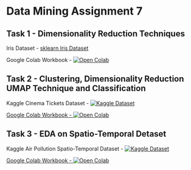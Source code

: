# Data Mining Assignment 7

## Task 1 - Dimensionality Reduction Techniques

Iris Dataset - [sklearn Iris Dataset](https://scikit-learn.org/stable/auto_examples/datasets/plot_iris_dataset.html)

Google Colab Workbook -
[![Open Colab](https://colab.research.google.com/assets/colab-badge.svg)](https://colab.research.google.com/drive/1XmGPHKXeaYK4lgsObINRFtwVF53gBpnt?usp=sharing)


## Task 2 - Clustering, Dimensionality Reduction UMAP Technique and Classification

Kaggle Cinema Tickets Dataset -
<a target="_blank" href="https://www.kaggle.com/datasets/arashnic/cinema-ticket"><img src="https://img.shields.io/badge/Kaggle-20BEFF?style=for-the-badge&logo=Kaggle&logoColor=white" alt="Kaggle Dataset">

Google Colab Workbook - 
[![Open Colab](https://colab.research.google.com/assets/colab-badge.svg)](https://colab.research.google.com/drive/18MY8Rd2t2N8HwbfaVWE4c3iE6h7YLYqZ?usp=sharing)

## Task 3 - EDA on Spatio-Temporal Detaset

Kaggle Air Pollution Spatio-Temporal Dataset -
<a target="_blank" href="https://www.kaggle.com/datasets/mayukh18/deap-deciphering-environmental-air-pollution"><img src="https://img.shields.io/badge/Kaggle-20BEFF?style=for-the-badge&logo=Kaggle&logoColor=white" alt="Kaggle Dataset">

Google Colab Workbook - 
[![Open Colab](https://colab.research.google.com/assets/colab-badge.svg)](https://colab.research.google.com/drive/1zVvA5biJbri8-3mlLHdCPu-HiNzuWBW9?usp=drive_link)